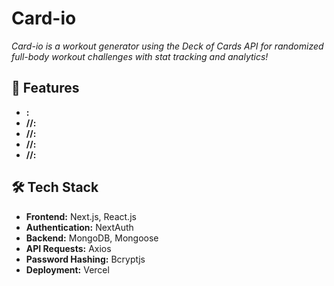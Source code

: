 # Card-io

_Card-io is a workout generator using the Deck of Cards API for randomized full-body workout challenges with stat tracking and analytics!_

## 🎯 Features

- **:**
- **//:**
- **//:**
- **//:**
- **//:**

## 🛠️ Tech Stack

- **Frontend:** Next.js, React.js
- **Authentication:** NextAuth
- **Backend:** MongoDB, Mongoose
- **API Requests:** Axios
- **Password Hashing:** Bcryptjs
- **Deployment:** Vercel
